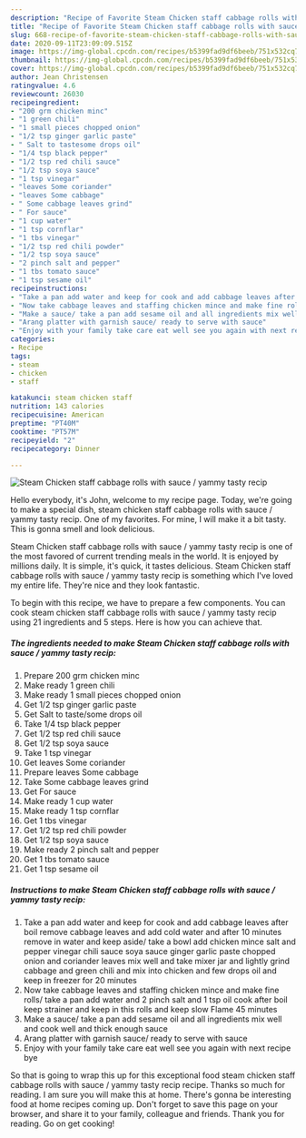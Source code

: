 ```yaml
---
description: "Recipe of Favorite Steam Chicken staff cabbage rolls with sauce / yammy tasty recip"
title: "Recipe of Favorite Steam Chicken staff cabbage rolls with sauce / yammy tasty recip"
slug: 668-recipe-of-favorite-steam-chicken-staff-cabbage-rolls-with-sauce-yammy-tasty-recip
date: 2020-09-11T23:09:09.515Z
image: https://img-global.cpcdn.com/recipes/b5399fad9df6beeb/751x532cq70/steam-chicken-staff-cabbage-rolls-with-sauce-yammy-tasty-recip-recipe-main-photo.jpg
thumbnail: https://img-global.cpcdn.com/recipes/b5399fad9df6beeb/751x532cq70/steam-chicken-staff-cabbage-rolls-with-sauce-yammy-tasty-recip-recipe-main-photo.jpg
cover: https://img-global.cpcdn.com/recipes/b5399fad9df6beeb/751x532cq70/steam-chicken-staff-cabbage-rolls-with-sauce-yammy-tasty-recip-recipe-main-photo.jpg
author: Jean Christensen
ratingvalue: 4.6
reviewcount: 26030
recipeingredient:
- "200 grm chicken minc"
- "1 green chili"
- "1 small pieces chopped onion"
- "1/2 tsp ginger garlic paste"
- " Salt to tastesome drops oil"
- "1/4 tsp black pepper"
- "1/2 tsp red chili sauce"
- "1/2 tsp soya sauce"
- "1 tsp vinegar"
- "leaves Some coriander"
- "leaves Some cabbage"
- " Some cabbage leaves grind"
- " For sauce"
- "1 cup water"
- "1 tsp cornflar"
- "1 tbs vinegar"
- "1/2 tsp red chili powder"
- "1/2 tsp soya sauce"
- "2 pinch salt and pepper"
- "1 tbs tomato sauce"
- "1 tsp sesame oil"
recipeinstructions:
- "Take a pan add water and keep for cook and add cabbage leaves after boil remove cabbage leaves and add cold water and after 10 minutes remove in water and keep aside/ take a bowl add chicken mince salt and pepper vinegar chili sauce soya sauce ginger garlic paste chopped onion and coriander leaves mix well and take mixer jar and lightly grind cabbage and green chili and mix into chicken and few drops oil and keep in freezer for 20 minutes"
- "Now take cabbage leaves and staffing chicken mince and make fine rolls/ take a pan add water and 2 pinch salt and 1 tsp oil cook after boil keep strainer and keep in this rolls and keep slow Flame 45 minutes"
- "Make a sauce/ take a pan add sesame oil and all ingredients mix well and cook well and thick enough sauce"
- "Arang platter with garnish sauce/ ready to serve with sauce"
- "Enjoy with your family take care eat well see you again with next recipe bye"
categories:
- Recipe
tags:
- steam
- chicken
- staff

katakunci: steam chicken staff 
nutrition: 143 calories
recipecuisine: American
preptime: "PT40M"
cooktime: "PT57M"
recipeyield: "2"
recipecategory: Dinner

---
```



![Steam Chicken staff cabbage rolls with sauce / yammy tasty recip](https://img-global.cpcdn.com/recipes/b5399fad9df6beeb/751x532cq70/steam-chicken-staff-cabbage-rolls-with-sauce-yammy-tasty-recip-recipe-main-photo.jpg)

Hello everybody, it's John, welcome to my recipe page. Today, we're going to make a special dish, steam chicken staff cabbage rolls with sauce / yammy tasty recip. One of my favorites. For mine, I will make it a bit tasty. This is gonna smell and look delicious.



Steam Chicken staff cabbage rolls with sauce / yammy tasty recip is one of the most favored of current trending meals in the world. It is enjoyed by millions daily. It is simple, it's quick, it tastes delicious. Steam Chicken staff cabbage rolls with sauce / yammy tasty recip is something which I've loved my entire life. They're nice and they look fantastic.


To begin with this recipe, we have to prepare a few components. You can cook steam chicken staff cabbage rolls with sauce / yammy tasty recip using 21 ingredients and 5 steps. Here is how you can achieve that.

<!--inarticleads1-->

##### The ingredients needed to make Steam Chicken staff cabbage rolls with sauce / yammy tasty recip:

1. Prepare 200 grm chicken minc
1. Make ready 1 green chili
1. Make ready 1 small pieces chopped onion
1. Get 1/2 tsp ginger garlic paste
1. Get  Salt to taste/some drops oil
1. Take 1/4 tsp black pepper
1. Get 1/2 tsp red chili sauce
1. Get 1/2 tsp soya sauce
1. Take 1 tsp vinegar
1. Get leaves Some coriander
1. Prepare leaves Some cabbage
1. Take  Some cabbage leaves grind
1. Get  For sauce
1. Make ready 1 cup water
1. Make ready 1 tsp cornflar
1. Get 1 tbs vinegar
1. Get 1/2 tsp red chili powder
1. Get 1/2 tsp soya sauce
1. Make ready 2 pinch salt and pepper
1. Get 1 tbs tomato sauce
1. Get 1 tsp sesame oil




<!--inarticleads2-->

##### Instructions to make Steam Chicken staff cabbage rolls with sauce / yammy tasty recip:

1. Take a pan add water and keep for cook and add cabbage leaves after boil remove cabbage leaves and add cold water and after 10 minutes remove in water and keep aside/ take a bowl add chicken mince salt and pepper vinegar chili sauce soya sauce ginger garlic paste chopped onion and coriander leaves mix well and take mixer jar and lightly grind cabbage and green chili and mix into chicken and few drops oil and keep in freezer for 20 minutes
1. Now take cabbage leaves and staffing chicken mince and make fine rolls/ take a pan add water and 2 pinch salt and 1 tsp oil cook after boil keep strainer and keep in this rolls and keep slow Flame 45 minutes
1. Make a sauce/ take a pan add sesame oil and all ingredients mix well and cook well and thick enough sauce
1. Arang platter with garnish sauce/ ready to serve with sauce
1. Enjoy with your family take care eat well see you again with next recipe bye




So that is going to wrap this up for this exceptional food steam chicken staff cabbage rolls with sauce / yammy tasty recip recipe. Thanks so much for reading. I am sure you will make this at home. There's gonna be interesting food at home recipes coming up. Don't forget to save this page on your browser, and share it to your family, colleague and friends. Thank you for reading. Go on get cooking!
